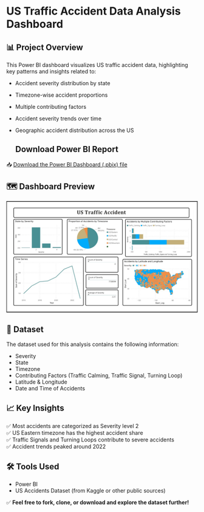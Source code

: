 # US Traffic Accident Data Analysis Dashboard

## 📊 Project Overview
This Power BI dashboard visualizes US traffic accident data, highlighting key patterns and insights related to:
- Accident severity distribution by state
- Timezone-wise accident proportions
- Multiple contributing factors
- Accident severity trends over time
- Geographic accident distribution across the US

  ## Download Power BI Report
📥 [Download the Power BI Dashboard (.pbix) file](https://drive.google.com/file/d/1ioCC_PR31LO-9-AEGTgCezdJjupPZu3L/view?usp=sharing)

## 🗺️ Dashboard Preview
![US Traffic Accident Dashboard](https://github.com/Manitej-04/PRODIGY_DS_05/blob/main/Task-5%20Preview.jpg)
## 📂 Dataset
The dataset used for this analysis contains the following information:
- Severity
- State
- Timezone
- Contributing Factors (Traffic Calming, Traffic Signal, Turning Loop)
- Latitude & Longitude
- Date and Time of Accidents

## 📈 Key Insights
✅ Most accidents are categorized as Severity level 2  
✅ US Eastern timezone has the highest accident share  
✅ Traffic Signals and Turning Loops contribute to severe accidents  
✅ Accident trends peaked around 2022  

## 🛠 Tools Used
- Power BI
- US Accidents Dataset (from Kaggle or other public sources)

✅ **Feel free to fork, clone, or download and explore the dataset further!**
